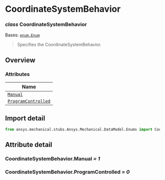 # CoordinateSystemBehavior

<a id="CoordinateSystemBehavior"></a>

### *class* CoordinateSystemBehavior

Bases: [`enum.Enum`](https://docs.python.org/3/library/enum.html#enum.Enum)

> Specifies the CoordinateSystemBehavior.

> <!-- !! processed by numpydoc !! -->

<a id="overview"></a>

## Overview

### Attributes

| Name |
| -------------------------------------------------------------------- |
| [`Manual`](#CoordinateSystemBehavior.Manual) |
| [`ProgramControlled`](#CoordinateSystemBehavior.ProgramControlled) |

<a id="import-detail"></a>

## Import detail

```python
from ansys.mechanical.stubs.Ansys.Mechanical.DataModel.Enums import CoordinateSystemBehavior
```

<a id="attribute-detail"></a>

## Attribute detail

<a id="CoordinateSystemBehavior.Manual"></a>

### CoordinateSystemBehavior.Manual *= 1*

<a id="CoordinateSystemBehavior.ProgramControlled"></a>

### CoordinateSystemBehavior.ProgramControlled *= 0*
